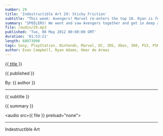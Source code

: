 ```yaml
---
number: 29
title: 'Indestructible Art 29: Sticky Friction'
subtitle: "This week: Avengers! Marvel re-enters the top 10. Ryan is fed up with Avengers v Xmen. Call of Duty Black Ops 2. $99 Xboxes w/ 2yr contract. Speakers announced for Morrison con. Wii talk leads to Wii U debate. Fable Heroes and Awesomenauts get a rundown."
summary: "SPOILERS! We went and saw Avengers together and get in deep about what we think about the movie. (Skip to about 28 min if you don't want to hear any spoilers.) Ryan has news on Marvel breaking back into the top 10, speakers for Morrison Con, and a Max Payne comic. Evan shares news about Black Ops 2, Richard Lemarchand leaving Naughty Dog to teach at USC, God of War multiplayer, and an elder Scrolls MMO. Omar tries to explain the drama that is happening in Eve Online. Ryan is fed up with Marvels Avengers v Xmen event and considers giving up on the series. Talk of Wii sparks a debate on the Wii-U.  Evan and Omar give mini reviews of Fable Heroes and Awesomenauts. Lastly listener Kace gets his question answered."
file: /audio/29.mp3
published: 'Tue, 08 May 2012 00:00:00 GMT'
duration: '01:53:21'
length: 68073990
tags: Sony, PlayStation, Nintendo, Marvel, DC, 3DS, Xbox, 360, PS3, PSN, XBLA, Video Games, Comics, Games, Indestructible Art, Avengers, Wii, Awesomenauts, Fable, Wii-U, CoD, Black Ops, Naughty Dog, Eve Online, Elder Scrolls, Morrison, Xmen
author: Evan Campbell, Ryan Adams, Omar de Armas
---
```


<a href="../episodes/{{ number }}.html" class='postTitleLink'><p class='postTitle'>{{ title }}</p></a>
<p class='postPublished'>{{ published }}</p>
<p class='postAuthor'>By: {{ author }}</p>
<hr>
{{ subtitle }}  
  
{{ summary }}  

<audio src={{ file }} preload="none"></audio>

- - -
Indestructible Art
